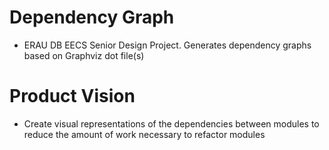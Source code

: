 # Dependency Graph
* ERAU DB EECS Senior Design Project. Generates dependency graphs based on Graphviz dot file(s)

# Product Vision
* Create visual representations of the dependencies between modules to reduce the amount of work necessary to refactor modules
 
